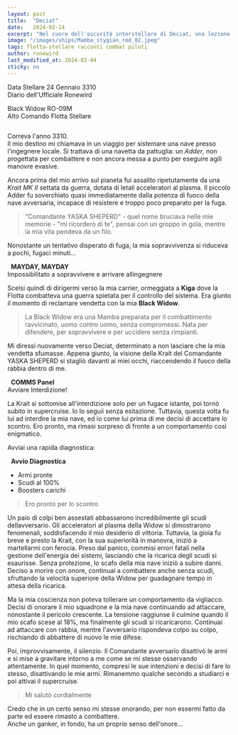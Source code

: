 ```yaml
---
layout: post
title:  "Deciat"
date:   2024-02-14
excerpt: "Nel cuore dell'oscurità interstellare di Deciat, una lezione epica: mai sottovalutare un nemico. Ronewird ci racconta un'epica battaglia, dove l'onore sorge anche tra i ganker"
image: "/images/ships/Mamba_stygian_red_02.jpeg"
tags: flotta-stellare racconti combat piloti
author: ronewird
last_modified_at: 2024-03-04
sticky: no
---
```

<div class="box alt">
<p>Data Stellare 24 Gennaio 3310<br>
Diario dell'Ufficiale Ronewird</p>

<p>Black Widow RO-09M<br>
Alto Comando Flotta Stellare</p>
</div>
<span class="image fit"><img src="/images/Elite-Division-png.png" alt=""></span>

Correva l'anno 3310.<br>
Il mio destino mi chiamava in un viaggio per sistemare una nave presso l'ingegnere locale. Si trattava di una navetta da pattuglia: un <i>Adder</i>, non progettata per combattere e non ancora messa a punto per eseguire agili manovre evasive.<br>

Ancora prima del mio arrivo sul pianeta fui assalito ripetutamente da una <i>Krait MK II</i> settata da guerra, dotata di letali acceleratori al plasma. Il piccolo Adder fu soverchiato quasi immediatamente dalla potenza di fuoco della nave avversaria, incapace di resistere e troppo poco preparato per la fuga.<br>

> "Comandante YASKA SHEPERD" - quel nome bruciava nelle mie memorie - "mi ricorderò di te", pensai con un groppo in gola, mentre la mia vita pendeva da un filo.

Nonostante un tentativo disperato di fuga, la mia sopravvivenza si riduceva a pochi, fugaci minuti...

<div class="box">
<i class="fa fa-exclamation-triangle" aria-hidden="true" style="color: #f07b05;"></i>&nbsp;&nbsp;<b>MAYDAY, MAYDAY</b><br>
Impossibilitato a sopravvivere e arrivare allingegnere&nbsp;<i class="fa fa-spinner fa-pulse" aria-hidden="true" style="color: #f07b05;"></i><br>
</div>

Scelsi quindi di dirigermi verso la mia carrier, ormeggiata a <b>Kiga</b> dove la Flotta combatteva una guerra spietata per il controllo del sistema. Era giunto il momento di reclamare vendetta con la mia <b>Black Widow</b>.

> La Black Widow era una Mamba preparata per il combattimento ravvicinato, uomo contro uomo, senza compromessi. Nata per difendere, per sopravvivere e per uccidere senza rimpianti.

Mi diressi nuovamente verso Deciat, determinato a non lasciare che la mia vendetta sfumasse. Appena giunto, la visione della Krait del Comandante YASKA SHEPERD si stagliò davanti ai miei occhi, riaccendendo il fuoco della rabbia dentro di me.

<div class="box">
<i class="fa fa-exclamation-triangle" aria-hidden="true" style="color: #f07b05;"></i>&nbsp;&nbsp;<b>COMMS Panel</b><br>
Avviare Interdizione!&nbsp;<i class="fa fa-spinner fa-pulse" aria-hidden="true" style="color: #f07b05;"></i><br>
</div>

La Krait si sottomise all'interdizione solo per un fugace istante, poi tornò subito in supercruise. Io lo seguii senza esitazione. Tuttavia, questa volta fu lui ad interdire la mia nave, ed io come lui prima di me decisi di accettare lo scontro. Ero pronto, ma rimasi sorpreso di fronte a un comportamento così enigmatico.

Avviai una rapida diagnostica:

<div class="box">
<i class="fa fa-exclamation-triangle" aria-hidden="true" style="color: #f07b05;"></i>&nbsp;&nbsp;<b>Avvio Diagnostica</b>&nbsp;<i class="fa fa-spinner fa-spin fa-fw" aria-hidden="true" style="color: #f07b05;"></i><br>
<ul><li>Armi pronte</li>
<li>Scudi al 100%</li>
<li>Boosters carichi</li></ul>
</div>

> Ero pronto per lo scontro

Un paio di colpi ben assestati abbassarono incredibilmente gli scudi dellavversario. Gli acceleratori al plasma della Widow si dimostrarono fenomenali, soddisfacendo il mio desiderio di vittoria. Tuttavia, la gioia fu breve e presto la Krait, con la sua superiorità in manovra, iniziò a martellarmi con ferocia. Preso dal panico, commisi errori fatali nella gestione dell'energia dei sistemi, lasciando che la ricarica degli scudi si esaurisse. Senza protezione, lo scafo della mia nave iniziò a subire danni. Deciso a morire con onore, continuai a combattere anche senza scudi, sfruttando la velocità superiore della Widow per guadagnare tempo in attesa della ricarica.

Ma la mia coscienza non poteva tollerare un comportamento da vigliacco. Decisi di onorare il mio squadrone e la mia nave continuando ad attaccare, nonostante il pericolo crescente. La tensione raggiunse il culmine quando il mio scafo scese al 18%, ma finalmente gli scudi si ricaricarono. Continuai ad attaccare con rabbia, mentre l'avversario rispondeva colpo su colpo, rischiando di abbattere di nuovo le mie difese.

Poi, improvvisamente, il silenzio. Il Comandante avversario disattivò le armi e si mise a gravitare intorno a me come se mi stesse osservando attentamente. In quel momento, compresi le sue intenzioni e decisi di fare lo stesso, disattivando le mie armi. Rimanemmo qualche secondo a studiarci e poi attivai il supercruise. 

> Mi salutò cordialmente 

Credo che in un certo senso mi stesse onorando, per non essermi fatto da parte ed essere rimasto a combattere.<br>
Anche un ganker, in fondo, ha un proprio senso dell'onore...
